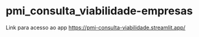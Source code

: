 # pmi_consulta_viabilidade-empresas
Link para acesso ao app
https://pmi-consulta-viabilidade.streamlit.app/
